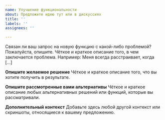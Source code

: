 ```yaml
---
name: Улучшение функциональности
about: Предложите идею тут или в дискуссиях
title: ''
labels: ''
assignees: ''

---
```


Связан ли ваш запрос на новую функцию с какой-либо проблемой? Пожалуйста, опишите.
Чёткое и краткое описание того, в чем заключается проблема. Например: Меня всегда расстраивает, когда [...]

**Опишите желаемое решение**
Чёткое и краткое описание того, что вы хотите получить в результате.

**Опишите рассмотренные вами альтернативы**
Чёткое и краткое описание любых альтернативных решений или функций, которые вы рассматривали.

**Дополнительный контекст**
Добавьте здесь любой другой контекст или скриншоты, относящиеся к вашему предложению.
